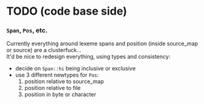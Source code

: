# TODO (code base side)
### `Span`, `Pos`, etc.
Currently everything around lexeme spans and position (inside source_map or source) are a clusterfuck...  
It'd be nice to redesign everything, using types and consistency:
* decide on `Span::hi` being inclusive or exclusive
* use 3 different newtypes for `Pos`: 
    1. position relative to source_map
    2. position relative to file
    3. position in byte or character
